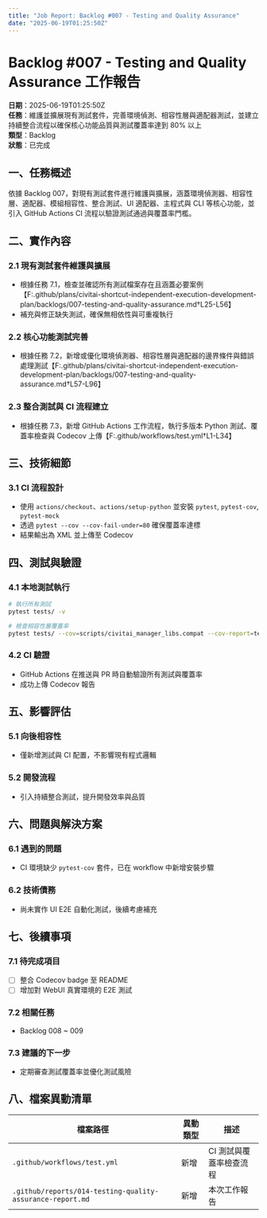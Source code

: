 ```yaml
---
title: "Job Report: Backlog #007 - Testing and Quality Assurance"
date: "2025-06-19T01:25:50Z"
---
```


# Backlog #007 - Testing and Quality Assurance 工作報告

**日期**：2025-06-19T01:25:50Z  
**任務**：維護並擴展現有測試套件，完善環境偵測、相容性層與適配器測試，並建立持續整合流程以確保核心功能品質與測試覆蓋率達到 80% 以上  
**類型**：Backlog  
**狀態**：已完成

## 一、任務概述

依據 Backlog 007，對現有測試套件進行維護與擴展，涵蓋環境偵測器、相容性層、適配器、模組相容性、整合測試、UI 適配器、主程式與 CLI 等核心功能，並引入 GitHub Actions CI 流程以驗證測試通過與覆蓋率門檻。

## 二、實作內容

### 2.1 現有測試套件維護與擴展
- 根據任務 7.1，檢查並確認所有測試檔案存在且涵蓋必要案例【F:.github/plans/civitai-shortcut-independent-execution-development-plan/backlogs/007-testing-and-quality-assurance.md†L25-L56】
- 補充與修正缺失測試，確保無相依性與可重複執行

### 2.2 核心功能測試完善
- 根據任務 7.2，新增或優化環境偵測器、相容性層與適配器的邊界條件與錯誤處理測試【F:.github/plans/civitai-shortcut-independent-execution-development-plan/backlogs/007-testing-and-quality-assurance.md†L57-L96】

### 2.3 整合測試與 CI 流程建立
- 根據任務 7.3，新增 GitHub Actions 工作流程，執行多版本 Python 測試、覆蓋率檢查與 Codecov 上傳【F:.github/workflows/test.yml†L1-L34】

## 三、技術細節

### 3.1 CI 流程設計
- 使用 `actions/checkout`、`actions/setup-python` 並安裝 `pytest`, `pytest-cov`, `pytest-mock`
- 透過 `pytest --cov --cov-fail-under=80` 確保覆蓋率達標
- 結果輸出為 XML 並上傳至 Codecov

## 四、測試與驗證

### 4.1 本地測試執行
```bash
# 執行所有測試
pytest tests/ -v

# 檢查相容性層覆蓋率
pytest tests/ --cov=scripts/civitai_manager_libs.compat --cov-report=term --cov-fail-under=80
```

### 4.2 CI 驗證
- GitHub Actions 在推送與 PR 時自動驗證所有測試與覆蓋率
- 成功上傳 Codecov 報告

## 五、影響評估

### 5.1 向後相容性
- 僅新增測試與 CI 配置，不影響現有程式邏輯

### 5.2 開發流程
- 引入持續整合測試，提升開發效率與品質

## 六、問題與解決方案

### 6.1 遇到的問題
- CI 環境缺少 `pytest-cov` 套件，已在 workflow 中新增安裝步驟

### 6.2 技術債務
- 尚未實作 UI E2E 自動化測試，後續考慮補充

## 七、後續事項

### 7.1 待完成項目
- [ ] 整合 Codecov badge 至 README
- [ ] 增加對 WebUI 真實環境的 E2E 測試

### 7.2 相關任務
- Backlog 008 ~ 009

### 7.3 建議的下一步
- 定期審查測試覆蓋率並優化測試風險

## 八、檔案異動清單

| 檔案路徑                            | 異動類型 | 描述                 |
|------------------------------------|----------|----------------------|
| `.github/workflows/test.yml`       | 新增     | CI 測試與覆蓋率檢查流程 |
| `.github/reports/014-testing-quality-assurance-report.md` | 新增     | 本次工作報告           |
